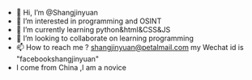 - 👋 Hi, I’m @Shangjinyuan
- 👀 I’m interested in programming and OSINT
- 🌱 I’m currently learning python&html&CSS&JS
- 💞️ I’m looking to collaborate on learning programming
- 📫 How to reach me ? shangjinyuan@petalmail.com my Wechat id is "facebookshangjinyuan"
- I come from China ,I am a novice

<!---
Shangjinyuan/Shangjinyuan is a ✨ special ✨ repository because its `README.md` (this file) appears on your GitHub profile.
You can click the Preview link to take a look at your changes.
--->
